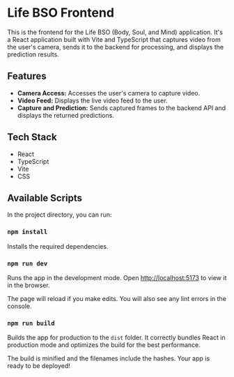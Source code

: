# Life BSO Frontend

This is the frontend for the Life BSO (Body, Soul, and Mind) application. It's a React application built with Vite and TypeScript that captures video from the user's camera, sends it to the backend for processing, and displays the prediction results.

## Features

*   **Camera Access:** Accesses the user's camera to capture video.
*   **Video Feed:** Displays the live video feed to the user.
*   **Capture and Prediction:** Sends captured frames to the backend API and displays the returned predictions.

## Tech Stack

*   React
*   TypeScript
*   Vite
*   CSS

## Available Scripts

In the project directory, you can run:

### `npm install`

Installs the required dependencies.

### `npm run dev`

Runs the app in the development mode.
Open [http://localhost:5173](http://localhost:5173) to view it in the browser.

The page will reload if you make edits.
You will also see any lint errors in the console.

### `npm run build`

Builds the app for production to the `dist` folder.
It correctly bundles React in production mode and optimizes the build for the best performance.

The build is minified and the filenames include the hashes.
Your app is ready to be deployed!